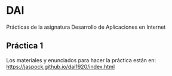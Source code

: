 # DAI
Prácticas de la asignatura Desarrollo de Aplicaciones en Internet
## Práctica 1
Los materiales y enunciados para hacer la práctica están en:
https://jaspock.github.io/dai1920/index.html